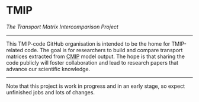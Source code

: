 # TMIP

*The Transport Matrix Intercomparison Project*

---

This TMIP-code GitHub organisation is intended to be the home for TMIP-related code.
The goal is for researchers to build and compare transport matrices extracted from [CMIP](https://wcrp-cmip.org/) model output.
The hope is that sharing the code publicly will foster collaboration and lead to research papers that advance our scientific knowledge.


---

Note that this project is work in progress and in an early stage, so expect unfinished jobs and lots of changes.


